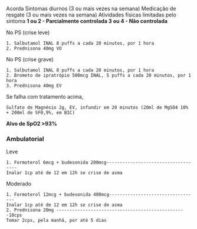 
Acorda
Sintomas diurnos (3 ou mais vezes na semana)
Medicação de resgate (3 ou mais vezes na semana)
Atividades físicas limitadas pelo sintoma 
**1 ou 2 - Parcialmente controlada
3 ou 4 - Não controlada**

No PS (crise leve)
```
1. Salbutamol INAL 8 puffs a cada 20 minutos, por 1 hora 
2. Prednisona 40mg VO
```
No PS (crise grave)
```
1. Salbutamol INAL 8 puffs a cada 20 minutos, por 1 hora
2. Brometo de ipratrópio 500mcg INAL, 5 puffs a cada 20 minutos, por 1 hora 
3. Prednisona 40mg EV
```
Se falha com tratamento acima,
```
Sulfato de Magnésio 2g, EV, infundir em 20 minutos (20ml de MgSO4 10% + 200ml de SF0,9%, em BIC)
```
**Alvo de SpO2 >93%**

### Ambulatorial
Leve
```
1. Formoterol 6mcg + budesonida 200mcg------------------------------------
Inalar 1cp até de 12 em 12h se crise de asma
```

Moderado
```
1. Formoterol 12mcg + budesonida 400mcg----------------------------------
Inalar 1cp até de 12 em 12h se crise de asma
2. Prednisona 20mg -------------------------------------------------10cps
Tomar 2cps, pela manhã, por até 5 dias
```

